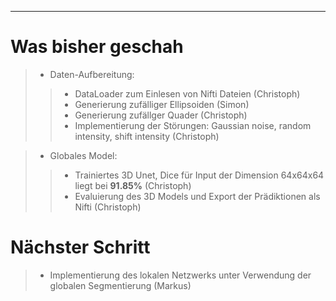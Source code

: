 ---

# Was bisher geschah
 > * Daten-Aufbereitung:
 >> * DataLoader zum Einlesen von Nifti Dateien (Christoph)
 >> * Generierung zufälliger Ellipsoiden (Simon)
 >> * Generierung zufällger Quader (Christoph)
 >> * Implementierung der Störungen: Gaussian noise, random intensity, shift intensity (Christoph)
 
 > * Globales Model:
  >> * Trainiertes 3D Unet, Dice für Input der Dimension 64x64x64 liegt bei **91.85%** (Christoph)
  >> * Evaluierung des 3D Models und Export der Prädiktionen als Nifti (Christoph)
  
  
 # Nächster Schritt
 >* Implementierung des lokalen Netzwerks unter Verwendung der globalen Segmentierung (Markus)

